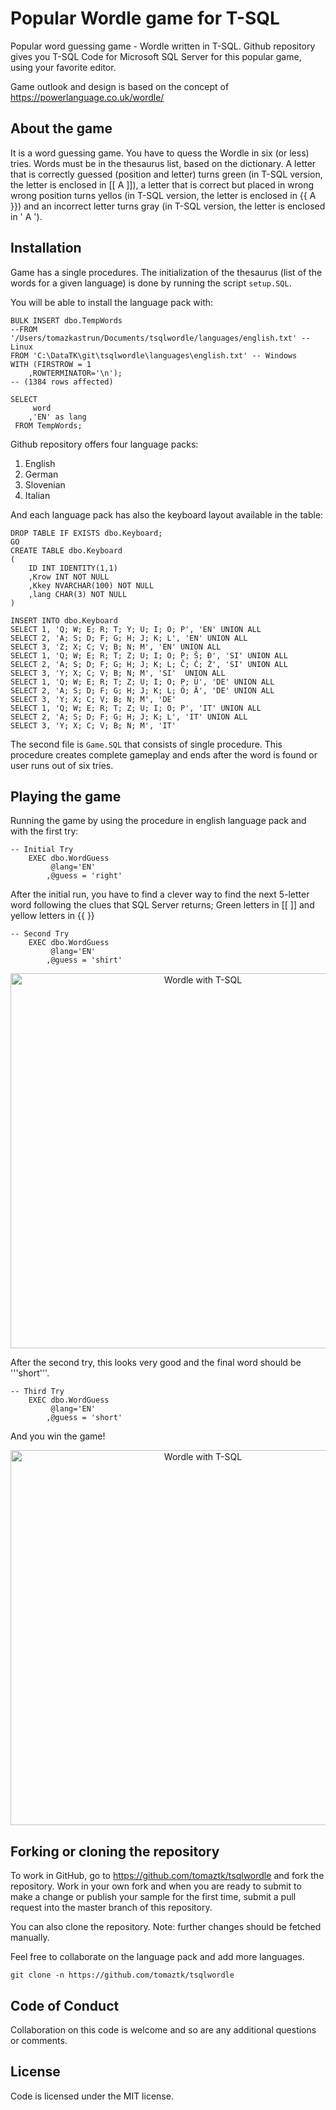 # Popular Wordle game for T-SQL 

Popular word guessing game - Wordle written in T-SQL. Github repository gives you T-SQL Code  for Microsoft SQL Server for this popular game, using your favorite editor.

Game outlook and design is based on the concept of https://powerlanguage.co.uk/wordle/ 

## About the game

It is a word guessing game. You have to quess the Wordle in six (or less) tries. Words must be in the thesaurus list, based on the dictionary. A letter that is correctly guessed (position and letter) turns green (in T-SQL version, the letter is enclosed in [[ A ]]), a letter that is correct but placed in wrong wrong position turns yellos (in T-SQL version, the letter is enclosed in {{ A }}) and an incorrect letter turns gray (in T-SQL version, the letter is enclosed in ' A ').



## Installation

Game has a single procedures. The initialization of the thesaurus (list of the words for a given language) is done by running the script ```setup.SQL```.

You will be able to install the language pack with:
```
BULK INSERT dbo.TempWords
--FROM '/Users/tomazkastrun/Documents/tsqlwordle/languages/english.txt' -- Linux
FROM 'C:\DataTK\git\tsqlwordle\languages\english.txt' -- Windows
WITH (FIRSTROW = 1
    ,ROWTERMINATOR='\n');	
-- (1384 rows affected)

SELECT 
     word
    ,'EN' as lang
 FROM TempWords;
```
Github repository offers four language packs:
1. English
2. German
3. Slovenian
4. Italian

And each language pack has also the keyboard layout available in the table:
```
DROP TABLE IF EXISTS dbo.Keyboard;
GO
CREATE TABLE dbo.Keyboard
(
    ID INT IDENTITY(1,1)
    ,Krow INT NOT NULL
    ,Kkey NVARCHAR(100) NOT NULL
    ,lang CHAR(3) NOT NULL
)

INSERT INTO dbo.Keyboard
SELECT 1, 'Q; W; E; R; T; Y; U; I; O; P', 'EN' UNION ALL
SELECT 2, 'A; S; D; F; G; H; J; K; L', 'EN' UNION ALL
SELECT 3, 'Z; X; C; V; B; N; M', 'EN' UNION ALL
SELECT 1, 'Q; W; E; R; T; Z; U; I; O; P; Š; Đ', 'SI' UNION ALL
SELECT 2, 'A; S; D; F; G; H; J; K; L; Č; Ć; Ž', 'SI' UNION ALL
SELECT 3, 'Y; X; C; V; B; N; M', 'SI'  UNION ALL
SELECT 1, 'Q; W; E; R; T; Z; U; I; O; P; Ü', 'DE' UNION ALL
SELECT 2, 'A; S; D; F; G; H; J; K; L; Ö; Ä', 'DE' UNION ALL
SELECT 3, 'Y; X; C; V; B; N; M', 'DE'   
SELECT 1, 'Q; W; E; R; T; Z; U; I; O; P', 'IT' UNION ALL
SELECT 2, 'A; S; D; F; G; H; J; K; L', 'IT' UNION ALL
SELECT 3, 'Y; X; C; V; B; N; M', 'IT'   
```

The second file is  ```Game.SQL``` that consists of single procedure. This procedure creates complete gameplay and ends after the word is found or user runs out of six tries.


## Playing the game

Running the game by using the procedure in english language pack and with the first try:

```
-- Initial Try
	EXEC dbo.WordGuess 
		 @lang='EN'
		,@guess = 'right'
```     

After the initial run, you have to find a clever way to find the next 5-letter word following the clues that SQL Server returns; Green letters in [[ ]] and yellow letters in {{ }}

```
-- Second Try
	EXEC dbo.WordGuess 
		 @lang='EN'
		,@guess = 'shirt'

```

<div style="text-align:center"><img src="..imgs/gameplay1.png" alt="Wordle with T-SQL" style="width:600px;"/></div>

After the second try, this looks very good and the final word should be '''short'''.

```
-- Third Try
	EXEC dbo.WordGuess 
		 @lang='EN'
		,@guess = 'short'

```
And you win the game!

<div style="text-align:center"><img src="..imgs/gameplay2.png" alt="Wordle with T-SQL" style="width:600px;"/></div>


## Forking or cloning the repository
To work in GitHub, go to https://github.com/tomaztk/tsqlwordle and fork the repository. Work in your own fork and when you are ready to submit to make a change or publish your sample for the first time, submit a pull request into the master branch of this repository. 

You can also clone the repository. Note: further changes should be fetched manually.

Feel free to collaborate on the language pack and add more languages.


```
git clone -n https://github.com/tomaztk/tsqlwordle 
```

## Code of Conduct
Collaboration on this code is welcome and so are any additional questions or comments.


## License
Code is licensed under the MIT license.
